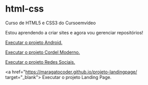 # html-css
 Curso de HTML5 e CSS3 do Cursoemvídeo

Estou aprendendo a criar sites e agora vou gerenciar repositórios!

<a href="https://maragatocoder.github.io/html-css/Desafios/010d%20Site/" target="_blank"> Executar o projeto Android.</a>

<a href="https://maragatocoder.github.io/projeto-cordel/" target="_blank"> Executar o projeto Cordel Moderno.</a>

<a href="https://maragatocoder.github.io/projeto-redes-sociais/" target="_blank"> Executar o projeto Redes Sociais.</a>

<a href="https://maragatocoder.github.io/projeto-landingpage/ target="_blank"> Executar o projeto Landing Page.</a>
